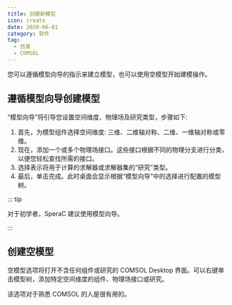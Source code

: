 ```yaml
---
title: 创建新模型
icon: create
date: 2020-06-01
category: 软件
tag:
  - 仿真
  - COMSOL
---
```


您可以遵循模型向导的指示来建立模型，也可以使用空模型开始建模操作。

<!-- more -->

## 遵循模型向导创建模型

“模型向导”将引导您设置空间维度、物理场及研究类型，步骤如下:

1. 首先，为模型组件选择空间维度: 三维、二维轴对称、二维、一维轴对称或零维。
1. 现在，添加一个或多个物理场接口。这些接口根据不同的物理分支进行分类，以便您轻松查找所需的接口。
1. 选择表示将用于计算的求解器或求解器集的“研究”类型。
1. 最后，单击完成。此时桌面会显示根据“模型向导”中的选择进行配置的模型树。

::: tip

对于初学者，SperaC 建议使用模型向导。

:::

## 创建空模型

空模型选项将打开不含任何组件或研究的 COMSOL Desktop 界面。可以右键单击模型树，添加特定空间维度的组件、物理场接口或研究。

该选项对于熟悉 COMSOL 的人是很有用的。
